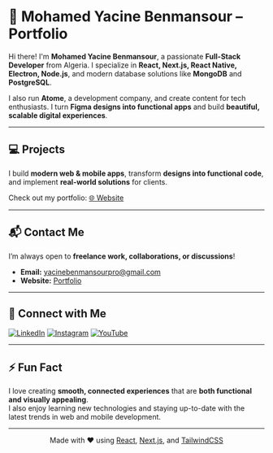 # 👋 Mohamed Yacine Benmansour – Portfolio

Hi there! I'm **Mohamed Yacine Benmansour**, a passionate **Full-Stack Developer** from Algeria. I specialize in **React, Next.js, React Native, Electron, Node.js**, and modern database solutions like **MongoDB** and **PostgreSQL**.  

I also run **Atome**, a development company, and create content for tech enthusiasts. I turn **Figma designs into functional apps** and build **beautiful, scalable digital experiences**.

---


## 💻 Projects

I build **modern web & mobile apps**, transform **designs into functional code**, and implement **real-world solutions** for clients.  

Check out my portfolio: [🌐 Website]([https://your-portfolio-url.com](https://benmansour-yacine.vercel.app/))

---

## 📬 Contact Me

I’m always open to **freelance work, collaborations, or discussions**!  

- **Email:** yacinebenmansourpro@gmail.com  
- **Website:** [Portfolio](https://your-portfolio-url.com)

---

## 🔗 Connect with Me

[![LinkedIn](https://img.shields.io/badge/LinkedIn-0A66C2?style=for-the-badge&logo=linkedin&logoColor=white)](https://linkedin.com/in/yourprofile)
[![Instagram](https://img.shields.io/badge/Instagram-E4405F?style=for-the-badge&logo=instagram&logoColor=white)](https://instagram.com/yourprofile)
[![YouTube](https://img.shields.io/badge/YouTube-FF0000?style=for-the-badge&logo=youtube&logoColor=white)](https://youtube.com/@yourchannel)

---

## ⚡ Fun Fact

I love creating **smooth, connected experiences** that are **both functional and visually appealing**.  
I also enjoy learning new technologies and staying up-to-date with the latest trends in web and mobile development.

---

<p align="center">
  Made with ❤️ using <a href="https://reactjs.org/">React</a>, <a href="https://nextjs.org/">Next.js</a>, and <a href="https://tailwindcss.com/">TailwindCSS</a>
</p>
